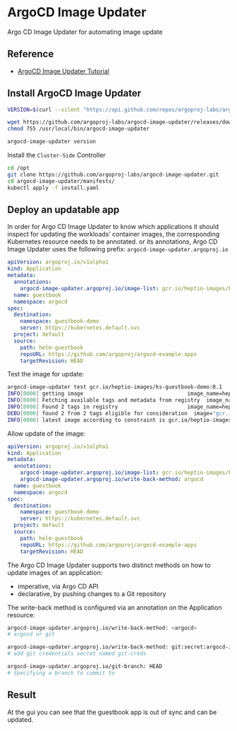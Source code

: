 # ArgoCD Image Updater

Argo CD Image Updater for automating image update

## Reference

- [ArgoCD Image Updater Tutorial](https://devopstales.github.io/kubernetes/argocd-image-updater/)

## Install ArgoCD Image Updater

```bash
VERSION=$(curl --silent "https://api.github.com/repos/argoproj-labs/argocd-image-updater/releases/latest" | grep '"tag_name"' | sed -E 's/.*"([^"]+)".*/\1/')

wget https://github.com/argoproj-labs/argocd-image-updater/releases/download/$VERSION/argocd-image-updater_"$VERSION"_linux-amd64 -O /usr/local/bin/argocd-image-updater
chmod 755 /usr/local/bin/argocd-image-updater

argocd-image-updater version
```
Install the `Cluster-Side` Controller

```bash
cd /opt
git clone https://github.com/argoproj-labs/argocd-image-updater.git
cd argocd-image-updater/manifests/
kubectl apply -f install.yaml
```

## Deploy an updatable app

In order for Argo CD Image Updater to know which applications it should inspect for updating the workloads’ container images, the corresponding Kubernetes resource needs to be annotated. or its annotations, Argo CD Image Updater uses the following prefix: `argocd-image-updater.argoproj.io`

```yaml
apiVersion: argoproj.io/v1alpha1
kind: Application
metadata:
  annotations:
    argocd-image-updater.argoproj.io/image-list: gcr.io/heptio-images/ks-guestbook-demo:^0.1
  name: guestbook
  namespace: argocd
spec:
  destination:
    namespace: guestbook-demo
    server: https://kubernetes.default.svc
  project: default
  source:
    path: helm-guestbook
    repoURL: https://github.com/argoproj/argocd-example-apps
    targetRevision: HEAD
```

Test the image for update:

```bash
argocd-image-updater test gcr.io/heptio-images/ks-guestbook-demo:0.1
INFO[0000] getting image                                 image_name=heptio-images/ks-guestbook-demo registry=gcr.io
INFO[0000] Fetching available tags and metadata from registry  image_name=heptio-images/ks-guestbook-demo
INFO[0000] Found 2 tags in registry                      image_name=heptio-images/ks-guestbook-demo
DEBU[0000] found 2 from 2 tags eligible for consideration  image="gcr.io/heptio-images/ks-guestbook-demo:0.1"
INFO[0000] latest image according to constraint is gcr.io/heptio-images/ks-guestbook-demo:0.2
```

Allow update of the image:

```yaml
apiVersion: argoproj.io/v1alpha1
kind: Application
metadata:
  annotations:
    argocd-image-updater.argoproj.io/image-list: gcr.io/heptio-images/ks-guestbook-demo
    argocd-image-updater.argoproj.io/write-back-method: argocd
  name: guestbook
  namespace: argocd
spec:
  destination:
    namespace: guestbook-demo
    server: https://kubernetes.default.svc
  project: default
  source:
    path: helm-guestbook
    repoURL: https://github.com/argoproj/argocd-example-apps
    targetRevision: HEAD
```

The Argo CD Image Updater supports two distinct methods on how to update images of an application:

- imperative, via Argo CD API
- declarative, by pushing changes to a Git repository

The write-back method is configured via an annotation on the Application resource:

```bash
argocd-image-updater.argoproj.io/write-back-method: <argocd>
# argocd or git

argocd-image-updater.argoproj.io/write-back-method: git:secret:argocd-image-updater/git-creds
# add git credentials secret named git-creds

argocd-image-updater.argoproj.io/git-branch: HEAD
# Specifying a branch to commit to
```

## Result

At the gui you can see that the guestbook app is out of sync and can be updated.
